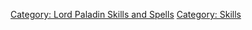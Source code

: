 [Category: Lord Paladin Skills and
Spells](Category:_Lord_Paladin_Skills_and_Spells "wikilink") [Category:
Skills](Category:_Skills "wikilink")
